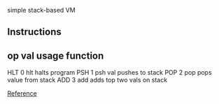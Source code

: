 simple stack-based VM

## Instructions

op   val    usage         function
---------------------------------------------------------------------
HLT  0      hlt         halts program
PSH  1      psh val     pushes <val> to stack
POP  2      pop         pops value from stack
ADD  3      add         adds top two vals on stack



[Reference](http://blog.felixangell.com/virtual-machine-in-c/)
